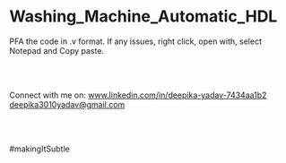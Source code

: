 # Washing_Machine_Automatic_HDL

PFA the code in .v format.
If any issues, right click, open with, select Notepad and Copy paste.

</br>
</br>

Connect with me on:
www.linkedin.com/in/deepika-yadav-7434aa1b2 </br>
deepika3010yadav@gmail.com

</br></br>


#makingItSubtle
